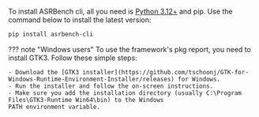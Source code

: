 To install ASRBench cli, all you need is [Python 3.12+](https://www.python.org/downloads/) and pip. Use the
command below to install the latest version:

```sh
pip install asrbench-cli
```

??? note "Windows users"
    To use the framework's pkg report, you need to install GTK3. Follow these simple steps:

	- Download the [GTK3 installer](https://github.com/tschoonj/GTK-for-Windows-Runtime-Environment-Installer/releases) for Windows.
	- Run the installer and follow the on-screen instructions.
	- Make sure you add the installation directory (usually C:\Program Files\GTK3-Runtime Win64\bin) to the Windows 
    PATH environment variable.